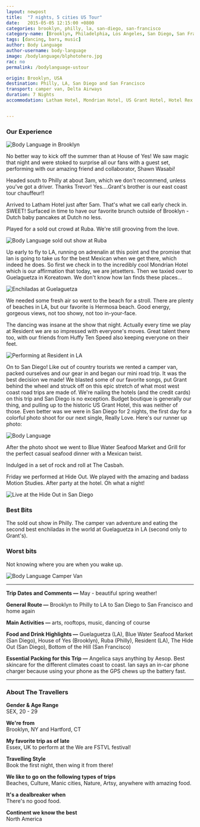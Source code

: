 ```yaml
---
layout: newpost
title:  "7 nights, 5 cities US Tour"
date:   2015-05-05 12:15:00 +0800
categories: brooklyn, philly, la, san-diego, san-francisco
category-name: [Brooklyn, Philadelphia, Los Angeles, San Diego, San Francisco]
tags: [dancing, bars, music]
author: Body Language
author-username: body-language
image: /bodylanguage/blphotohero.jpg
rac: no
permalink: /bodylanguage-ustour

origin: Brooklyn, USA
destination: Philly, LA, San Diego and San Francisco
transport: camper van, Delta Airways
duration: 7 Nights
accommodation: Latham Hotel, Mondrian Hotel, US Grant Hotel, Hotel Rex  


---
```


### Our Experience

![Body Language in Brooklyn](/img/bodylanguage/blstreetwalk.jpg "Body Language in Brooklyn")

No better way to kick off the summer than at House of Yes! We saw magic that night and were stoked to surprise all our fans with a guest set, performing with our amazing friend and collaborator, Shawn Wasabi!

Headed south to Philly at about 3am, which we don't recommend, unless you've got a driver. Thanks Trevor! Yes....Grant's brother is our east coast tour chauffeur!!

Arrived to Latham Hotel just after 5am. That's what we call early check in. SWEET! Surfaced in time to have our favorite brunch outside of Brooklyn - Dutch baby pancakes at Dutch no less.

Played for a sold out crowd at Ruba. We're still grooving from the love.

![Body Language sold out show at Ruba](/img/bodylanguage/blshow.jpg "Body Language sold out show at Ruba")

Up early to fly to LA, running on adrenalin at this point and the promise that Ian is going to take us for the best Mexican when we get there, which indeed he does. So first we check in to the incredibly cool Mondrian Hotel which is our affirmation that today, we are jetsetters. Then we taxied over to Guelaguetza in Koreatown. We don't know how Ian finds these places...

![Enchiladas at Guelaguetza](/img/bodylanguage/enchilada.jpg "Enchiladas at Guelaguetza")

We needed some fresh air so went to the beach for a stroll. There are plenty of beaches in LA, but our favorite is Hermosa beach. Good energy, gorgeous views, not too showy, not too in-your-face.

The dancing was insane at the show that night. Actually every time we play at Resident we are so impressed with everyone's moves. Great talent there too, with our friends from Huffy Ten Speed also keeping everyone on their feet.   

![Performing at Resident in LA](/img/bodylanguage/blconcert.jpg "Performing at Resident in LA")

On to San Diego! Like out of country tourists we rented a camper van, packed ourselves and our gear in and began our mini road trip. It was the best decision we made! We blasted some of our favorite songs, put Grant behind the wheel and struck off on this epic stretch of what most west coast road trips are made of. We're nailing the hotels (and the credit cards) on this trip and San Diego is no exception. Budget boutique is generally our thing, and pulling up to the historic US Grant Hotel, this was neither of those. Even better was we were in San Diego for 2 nights, the first day for a colorful photo shoot for our next single, Really Love. Here's our runner up photo:   

![Body Language](/img/bodylanguage/blwall1.jpg "Body Language")

After the photo shoot we went to Blue Water Seafood Market and Grill for the perfect casual seafood dinner with a Mexican twist.

Indulged in a set of rock and roll at The Casbah.

Friday we performed at Hide Out. We played with the amazing and badass Motion Studies. After party at the hotel. Oh what a night!

![Live at the Hide Out in San Diego](/img/bodylanguage/blshow.jpg "Live at the Hideout in San Diego")

### Best Bits

The sold out show in Philly. The camper van adventure and eating the second best enchiladas in the world at Guelaguetza in LA (second only to Grant's).

### Worst bits

Not knowing where you are when you wake up.

![Body Language Camper Van](/img/bodylanguage/bltourvan.jpg "Body Language Camper Van")

<hr />


**Trip Dates and Comments &mdash;** May - beautiful spring weather!

**General Route &mdash;** Brooklyn to Philly to LA to San Diego to San Francisco and home again

**Main Activities &mdash;** arts, rooftops, music, dancing of course

**Food and Drink Highlights &mdash;** Guelaguetza (LA), Blue Water Seafood Market (San Diego), House of Yes (Brooklyn), Ruba (Philly), Resident (LA), The Hide Out (San Diego), Bottom of the Hill (San Francisco)

**Essential Packing for this Trip &mdash;** Angelica says anything by Aesop. Best skincare for the different climates coast to coast. Ian says an in-car phone charger because using your phone as the GPS chews up the battery fast.

<hr />

### About The Travellers

**Gender & Age Range<br />** SEX, 20 - 29

**We're from <br />** Brooklyn, NY and Hartford, CT

**My favorite trip as of late <br />** Essex, UK to perform at the We are FSTVL festival!  

**Travelling Style <br />** Book the first night, then wing it from there!

**We like to go on the following types of trips <br />** Beaches, Culture, Manic cities, Nature, Artsy, anywhere with amazing food.

**It's a dealbreaker when <br />** There's no good food.

**Continent we know the best <br />** North America
